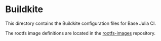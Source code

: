 # Buildkite

This directory contains the Buildkite configuration files for Base Julia CI.

The rootfs image definitions are located in the [rootfs-images](https://github.com/JuliaCI/rootfs-images) repository.
